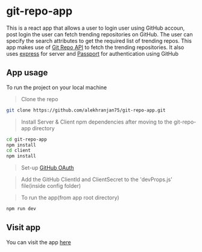 # git-repo-app
This is a react app that allows a user to login user using GitHub accoun, post login the user can fetch trending repositories on GitHub. The user can specify the search attributes to get the required list of trending repos. This app makes use of [Git Repo API](https://developer.github.com/v3/repos/) to fetch the trending repositories. It also uses [express](https://expressjs.com/) for server and [Passport](http://www.passportjs.org/) for authentication using GitHub

## App usage
To run the project on your local machine
> Clone the repo
```bash
git clone https://github.com/alekhranjan75/git-repo-app.git
```
>Install Server & Client npm dependencies after moving to the git-repo-app directory
```bash
cd git-repo-app
npm install
cd client
npm install
```

>Set-up [GitHub OAuth](https://auth0.com/docs/connections/social/github)

>Add the GitHub ClientId and ClientSecret to the 'devProps.js' file(inside config folder)

>To run the app(from app root directory)
```bash
npm run dev
```
## Visit app
You can visit the app [here](https://git-repo-app.herokuapp.com/)
